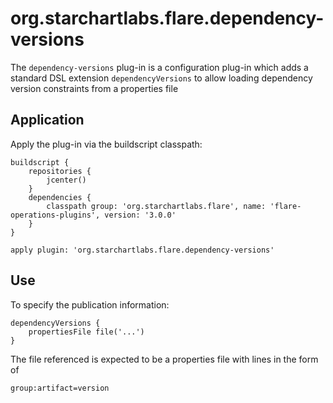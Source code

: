 # org.starchartlabs.flare.dependency-versions

The `dependency-versions` plug-in is a configuration plug-in which adds a standard DSL extension `dependencyVersions` to allow loading dependency version constraints from a properties file

## Application

Apply the plug-in via the buildscript classpath:

```
buildscript {
    repositories {
        jcenter()
    }
    dependencies {
        classpath group: 'org.starchartlabs.flare', name: 'flare-operations-plugins', version: '3.0.0'
    }
}

apply plugin: 'org.starchartlabs.flare.dependency-versions'
```

## Use

To specify the publication information:

```
dependencyVersions {
    propertiesFile file('...')
}
```

The file referenced is expected to be a properties file with lines in the form of

`group:artifact=version`